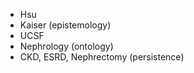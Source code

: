 - Hsu
- Kaiser (epistemology)
- UCSF
- Nephrology (ontology)
- CKD, ESRD, Nephrectomy (persistence)
